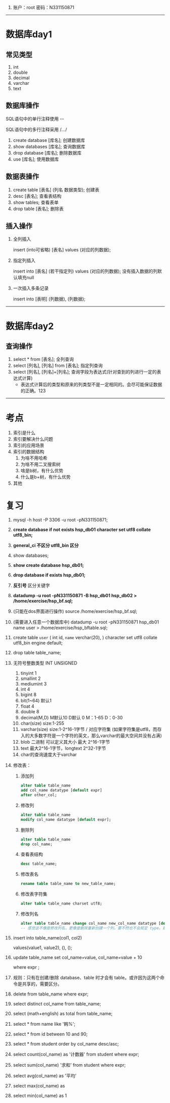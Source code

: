 1. 账户：root 密码：N331150871

---

# 数据库day1

## 常见类型

1. int
2. double
3. decimal
4. varchar
5. text

## 数据库操作

SQL语句中的单行注释使用 --

SQL语句中的多行注释采用 /*…*/

1. create database [库名]; 创建数据库
2. show databases [库名]; 查询数据库
3. drop database [库名]; 删除数据库
4. use [库名]; 使用数据库

## 数据表操作

1. create table [表名] (列名 数据类型);   创建表
2. desc [表名]; 查看表结构
3. show tables; 查看表单
4. drop table [表名];  删除表

## 插入操作

1. 全列插入

   insert (into可省略) [表名] values (对应的列数据); 

2. 指定列插入

   insert into [表名] (若干指定列) values (对应的列数据); 没有插入数据的列默认填充null

3. 一次插入多条记录

   insert into [表明] (列数据), (列数据);

---

# 数据库day2

## 查询操作

1. select * from [表名]; 全列查询
2. select [列名], [列名] from [表名];  指定列查询
3. select [列名], [列名]+[列名];  查询字段为表达式(针对查到的列进行一定的表达式计算)
   - 表达式计算后的类型和原来的列类型不是一定相同的。会尽可能保证数据的正确。123



---

# 考点

1. 索引是什么
2. 索引要解决什么问题
3. 索引的应用场景
4. 索引的数据结构
   1. 为啥不用哈希
   2. 为啥不用二叉搜索树
   3. 啥是b树，有什么优势
   4. 什么是b+树，有什么优势
5. 其他



# 复习

1. mysql -h host -P 3306 -u root -pN331150871;

2. **create database if not exists hsp_db01 character set utf8 collate utf8_bin;**

3. **general_ci 不区分  utf8_bin 区分**

4. show databases;

5. **show create database hsp_db01;**

6. **drop database if exists hsp_db01;** 

7. **反引号** 区分关键字 

8. **datadump -u root -pN331150871 -B hsp_db01 hsp_db02 > /home/exercise/hsp_bf.sql;**

9. (只能在dos界面进行操作) source /home/exercise/hsp_bf.sql;

10. (需要进入任意一个数据库中)  datadump -u root -pN331150871 hsp_db01 name user > /home/exercise/hsp_bftable.sql;

11. create table `user` ( 
    int id,
    `name` verchar(20),
    ) character set utf8 collate utf8_bin engine default;
    
12. drop table table_name;

13. 无符号整数类型  INT UNSIGNED

    1. tinyint 1
    2. smallint 2
    3. mediumint 3
    4. int 4
    5. bigint 8
    6. bit(1~64) 默认1
    7. float 4
    8. double 8
    9. decimal(M,D) M默认10  D默认 0 M：1-65 D：0-30
    10. char(size)  size:1-255
    11. varchar(size)  size:1-2^16-1字节 / 对应字符集 (如果字符集是utf8，而存入的大多数字符是一个字符的英文，那么varchar的最大空间并没有占满)
    12. blob 二进制  可以定义其大小  最大 2^16-1字节
    13. text 最大2^16-1字节，longtext 2^32-1字节
    14. char的查询速度大于varchar

14. 修改表：

    1. 添加列 

       ~~~sql
       alter table table_name 
       add col_name datatype [default expr]
       after other_col;
       ~~~

    2. 修改列

       ~~~sql
       alter table table_name
       modify col_name datatype [default expr];
       ~~~

    3. 删除列

       ~~~sql
       alter table table_name
       drop col_name;
       ~~~

    4. 查看表结构

       ~~~sql
       desc table_name;
       ~~~

    5. 修改表名

       ~~~sql
       rename table table_name to new_table_name;
       ~~~

    6. 修改表字符集

       ~~~sql
       alter table table_name charset utf8;
       ~~~

    7. 修改列名

       ~~~sql
       alter table table_name change col_name new_col_name datatype [default expr];
       -- 感觉这不像是修改列名，更像是删除重新创建一个列，要不然也不会规定 type。如果不规定type呢？
       ~~~

15. insert into table_name(col1, col2)

    values(value1, value2), (), ();

16. update table_name
    set col_name=value, col_name=value + 10

    where expr ;

17. 规则：只有在创建/删除 database、table 时才会有 table。或许因为这两个命令是共享的，需要区分。

18. delete from table_name where expr;

19. select distinct col_name from table_name;

20. select (math+english) as total from table_name;

21. select * from name like '韩%';

22. select * from id between 10 and 90;

23. select * from student order by col_name desc/asc;

24. select count(col_name) as '计数器' from student where expr;

25. select sum(col_name) '求和' from student where expr;

26. select avg(col_name) as '平均'

27. select max(col_name) as 

28. select min(col_name) as 1

